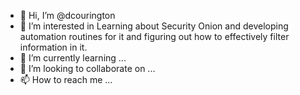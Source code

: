 - 👋 Hi, I’m @dcourington
- 👀 I’m interested in Learning about Security Onion and developing automation routines for it and figuring out how to effectively filter information in it.
- 🌱 I’m currently learning ...
- 💞️ I’m looking to collaborate on ...
- 📫 How to reach me ...

<!---
dcourington/dcourington is a ✨ special ✨ repository because its `README.md` (this file) appears on your GitHub profile.
You can click the Preview link to take a look at your changes.
--->
